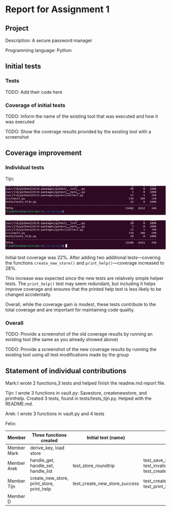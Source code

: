 # Report for Assignment 1

## Project

Description: A secure password manager

Programming language: Python

## Initial tests

### Tests

TODO: Add their code here

### Coverage of initial tests

TODO: Inform the name of the existing tool that was executed and how it was executed

TODO: Show the coverage results provided by the existing tool with a screenshot

## Coverage improvement

### Individual tests

Tijn:

![Screenshot 1](resources/Screenshot%20from%202025-06-12%2022-31-55.png)
  
![Screenshot 2](resources/Screenshot%20from%202025-06-12%2022-54-06.png)

Initial test coverage was 22%. After adding two additional tests—covering the functions `create_new_store()` and `print_help()`—coverage increased to 28%.

This increase was expected since the new tests are relatively simple helper tests. The `print_help()` test may seem redundant, but including it helps improve coverage and ensures that the printed help text is less likely to be changed accidentally.

Overall, while the coverage gain is modest, these tests contribute to the total coverage and are important for maintaining code quality.

### Overall

TODO: Provide a screenshot of the old coverage results by running an existing tool (the same as you already showed above)

TODO: Provide a screenshot of the new coverage results by running the existing tool using all test modifications made by the group

## Statement of individual contributions

Mark:I wrote 2 functions,3 tests and helped finish the readme.md report file.

Tijn: I wrote 3 functions in vault.py: Savestore, createnewstore, and printhelp. Created 3 tests, found in tests/tests_tijn.py. Helped with the README.md.

Arek: I wrote 3 functions in vault.py and 4 tests

Felix:

| Member | Three functions created | Initial test (name) | Other tests (names) |
| --- | --- | --- | --- |
| Member Mark | derive_key, load store | | |
| Member Arek | handle_get, handle_set, handle_list| test_store_roundtrip | test_save_is_atomic, test_invalid_master_password, test_create_new_store|
| Member Tijn | create_new_store, print_store, print_help | test_create_new_store_success | test_create_new_store_password_mismatch, test_print_help_output |
| Member D | | | |

